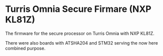 # Turris Omnia Secure Firmare (NXP KL81Z)

The firmware for the secure processor on Turris Omnia with NXP KL81Z.

There were also boards with ATSHA204 and STM32 serving the now here combined
purpose.
